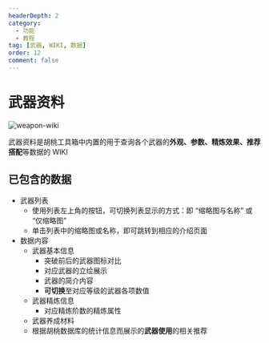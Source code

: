 ```yaml
---
headerDepth: 2
category:
  - 功能
  - 教程
tag: [武器, WIKI, 数据]
order: 12
comment: false
---
```


# 武器资料

![weapon-wiki](https://img.alicdn.com/imgextra/i2/1797064093/O1CN018rs0K91g6e0ylQ4XT_!!1797064093.png_.webp)

武器资料是胡桃工具箱中内置的用于查询各个武器的**外观、参数、精炼效果、推荐搭配**等数据的 WIKI

## 已包含的数据

- 武器列表
  - 使用列表左上角的按钮，可切换列表显示的方式：即 “缩略图与名称” 或 “仅缩略图”
  - 单击列表中的缩略图或名称，即可跳转到相应的介绍页面
- 数据内容
  - 武器基本信息
    - 突破前后的武器图标对比
    - 对应武器的立绘展示
    - 武器的简介内容
    - **可切换**至对应等级的武器各项数值
  - 武器精炼信息
    - 对应精炼阶数的精炼属性
  - 武器养成材料
  - 根据胡桃数据库的统计信息而展示的**武器使用**的相关推荐

